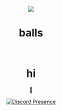 <p align="center">
  <img src="https://cdn.discordapp.com/attachments/818180413201711125/831857429611806800/aboutme.png">
</p>

<h1 align="center">balls</h1>
<br>
<h1 align="center">hi</h1>

<p align="center"><b>💫</b></p>

<p align="center">
  <a href="https://discord.com/users/285681931000086528">
    <img src="https://lanyard.cnrad.dev/api/400492744105000964?borderRadius=5px&idleMessage=not%20doing%20anything&bg=a" alt="Discord Presence">
  </a>
</p>
